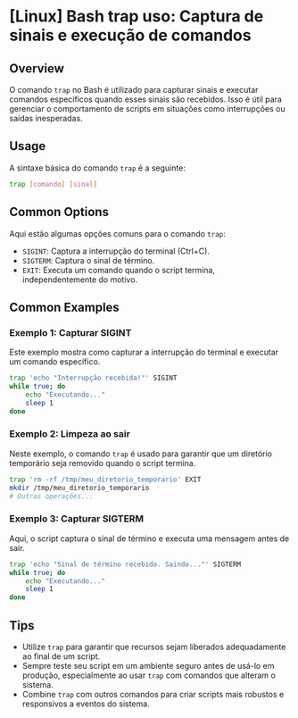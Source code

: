 # [Linux] Bash trap uso: Captura de sinais e execução de comandos

## Overview
O comando `trap` no Bash é utilizado para capturar sinais e executar comandos específicos quando esses sinais são recebidos. Isso é útil para gerenciar o comportamento de scripts em situações como interrupções ou saídas inesperadas.

## Usage
A sintaxe básica do comando `trap` é a seguinte:

```bash
trap [comando] [sinal]
```

## Common Options
Aqui estão algumas opções comuns para o comando `trap`:

- `SIGINT`: Captura a interrupção do terminal (Ctrl+C).
- `SIGTERM`: Captura o sinal de término.
- `EXIT`: Executa um comando quando o script termina, independentemente do motivo.

## Common Examples

### Exemplo 1: Capturar SIGINT
Este exemplo mostra como capturar a interrupção do terminal e executar um comando específico.

```bash
trap 'echo "Interrupção recebida!"' SIGINT
while true; do
    echo "Executando..."
    sleep 1
done
```

### Exemplo 2: Limpeza ao sair
Neste exemplo, o comando `trap` é usado para garantir que um diretório temporário seja removido quando o script termina.

```bash
trap 'rm -rf /tmp/meu_diretorio_temporario' EXIT
mkdir /tmp/meu_diretorio_temporario
# Outras operações...
```

### Exemplo 3: Capturar SIGTERM
Aqui, o script captura o sinal de término e executa uma mensagem antes de sair.

```bash
trap 'echo "Sinal de término recebido. Saindo..."' SIGTERM
while true; do
    echo "Executando..."
    sleep 1
done
```

## Tips
- Utilize `trap` para garantir que recursos sejam liberados adequadamente ao final de um script.
- Sempre teste seu script em um ambiente seguro antes de usá-lo em produção, especialmente ao usar `trap` com comandos que alteram o sistema.
- Combine `trap` com outros comandos para criar scripts mais robustos e responsivos a eventos do sistema.